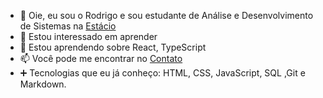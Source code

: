 - 👋 Oie, eu sou o Rodrigo e sou estudante de Análise e Desenvolvimento de Sistemas na [Estácio](https://estacio.br/cursos/graduacao/analise-e-desenvolvimento-de-sistemas)
- 👀 Estou interessado em aprender
- 🌱 Estou aprendendo sobre React, TypeScript
- 📫 Você pode me encontrar no [Contato](https://rdgxd.github.io/Social-Tree/)
- ➕ Tecnologias que eu já conheço: HTML, CSS, JavaScript, SQL ,Git e Markdown.
